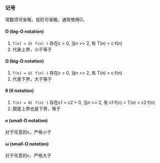 ### 记号

常数项可省略，低阶可省略，通常使用O，
#### O (big-O notation)
1. ```T(n) = O( f(n) )``` 存在c > 0, 当n >> 2, 有 T(n) < c·f(n) 
2. 代表上界，小于等于 

#### Ω (big-Ω notation)
1. ```T(n) = Ω( f(n) )``` 存在c > 0, 当n >> 2, 有 T(n) > c·f(n)  
2. 代表下界，大于等于 

#### θ (θ notation)
1. ```T(n) = θ( f(n) )``` 存在c1 > c2 > 0, 当n >> 2, 有 c1·f(n) > T(n) > c2·f(n)  
2. 既是上界也是下界，等于 


#### ο (small-O notation)
对于任意的c，严格小于 
#### ω (small-Ω notation) 
对于任意的c，严格大于